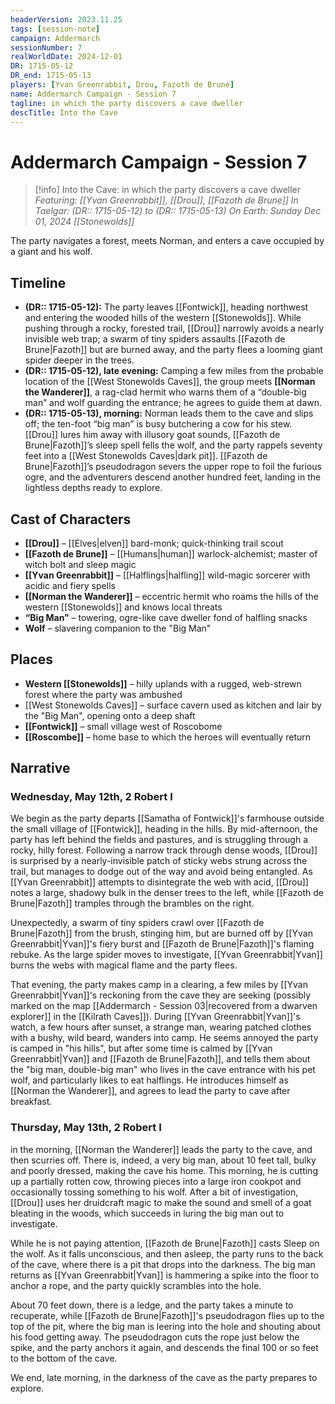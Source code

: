 ```yaml
---
headerVersion: 2023.11.25
tags: [session-note]
campaign: Addermarch
sessionNumber: 7
realWorldDate: 2024-12-01
DR: 1715-05-12
DR_end: 1715-05-13
players: [Yvan Greenrabbit, Drou, Fazoth de Brune]
name: Addermarch Campaign - Session 7
tagline: in which the party discovers a cave dweller
descTitle: Into the Cave
---
```

# Addermarch Campaign - Session 7

>[!info] Into the Cave: in which the party discovers a cave dweller
> *Featuring: [[Yvan Greenrabbit]], [[Drou]], [[Fazoth de Brune]]*
> *In Taelgar: (DR:: 1715-05-12) to (DR:: 1715-05-13)*
> *On Earth: Sunday Dec 01, 2024*
> *[[Stonewolds]]*

The party navigates a forest, meets Norman, and enters a cave occupied by a giant and his wolf.

## Timeline

- **(DR:: 1715-05-12):** The party leaves [[Fontwick]], heading northwest and entering the wooded hills of the western [[Stonewolds]]. While pushing through a rocky, forested trail, [[Drou]] narrowly avoids a nearly invisible web trap; a swarm of tiny spiders assaults [[Fazoth de Brune|Fazoth]] but are burned away, and the party flees a looming giant spider deeper in the trees.
- **(DR:: 1715-05-12), late evening:** Camping a few miles from the probable location of the [[West Stonewolds Caves]], the group meets **[[Norman the Wanderer]]**, a rag-clad hermit who warns them of a “double-big man” and wolf guarding the entrance; he agrees to guide them at dawn.
- **(DR:: 1715-05-13), morning:** Norman leads them to the cave and slips off; the ten-foot “big man” is busy butchering a cow for his stew. [[Drou]] lures him away with illusory goat sounds, [[Fazoth de Brune|Fazoth]]’s sleep spell fells the wolf, and the party rappels seventy feet into a [[West Stonewolds Caves|dark pit]]. [[Fazoth de Brune|Fazoth]]’s pseudodragon severs the upper rope to foil the furious ogre, and the adventurers descend another hundred feet, landing in the lightless depths ready to explore.

## Cast of Characters

- **[[Drou]]** – [[Elves|elven]] bard-monk; quick-thinking trail scout
- **[[Fazoth de Brune]]** – [[Humans|human]] warlock-alchemist; master of witch bolt and sleep magic
- **[[Yvan Greenrabbit]]** – [[Halflings|halfling]] wild-magic sorcerer with acidic and fiery spells
- **[[Norman the Wanderer]]** – eccentric hermit who roams the hills of the western [[Stonewolds]] and knows local threats
- **“Big Man”** – towering, ogre-like cave dweller fond of halfling snacks
- **Wolf** – slavering companion to the "Big Man"

## Places

- **Western [[Stonewolds]]** – hilly uplands with a rugged, web-strewn forest where the party was ambushed
- [[West Stonewolds Caves]]  – surface cavern used as kitchen and lair by the "Big Man", opening onto a deep shaft
- **[[Fontwick]]** – small village west of Roscobome
- **[[Roscombe]]** – home base to which the heroes will eventually return

## Narrative
### Wednesday, May 12th, 2 Robert I
We begin as the party departs [[Samatha of Fontwick]]'s farmhouse outside the small village of [[Fontwick]], heading in the hills. By mid-afternoon, the party has left behind the fields and pastures, and is struggling through a rocky, hilly forest. Following a narrow track through dense woods, [[Drou]] is surprised by a nearly-invisible patch of sticky webs strung across the trail, but manages to dodge out of the way and avoid being entangled. As [[Yvan Greenrabbit]] attempts to disintegrate the web with acid, [[Drou]] notes a large, shadowy bulk in the denser trees to the left, while [[Fazoth de Brune|Fazoth]] tramples through the brambles on the right. 

Unexpectedly, a swarm of tiny spiders crawl over [[Fazoth de Brune|Fazoth]] from the brush, stinging him, but are burned off by [[Yvan Greenrabbit|Yvan]]'s fiery burst and [[Fazoth de Brune|Fazoth]]'s flaming rebuke. As the large spider moves to investigate, [[Yvan Greenrabbit|Yvan]] burns the webs with magical flame and the party flees. 

That evening, the party makes camp in a clearing, a few miles by [[Yvan Greenrabbit|Yvan]]'s reckoning from the cave they are seeking (possibly marked on the map [[Addermarch - Session 03|recovered from a dwarven explorer]] in the [[Kilrath Caves]]). During [[Yvan Greenrabbit|Yvan]]'s watch, a few hours after sunset, a strange man, wearing patched clothes with a bushy, wild beard, wanders into camp. He seems annoyed the party is camped in "his hills", but after some time is calmed by [[Yvan Greenrabbit|Yvan]] and [[Fazoth de Brune|Fazoth]], and tells them about the "big man, double-big man" who lives in the cave entrance with his pet wolf, and particularly likes to eat halflings. He introduces himself as [[Norman the Wanderer]], and agrees to lead the party to cave after breakfast.

### Thursday, May 13th, 2 Robert I
in the morning, [[Norman the Wanderer]] leads the party to the cave, and then scurries off. There is, indeed, a very big man, about 10 feet tall, bulky and poorly dressed, making the cave his home. This morning, he is cutting up a partially rotten cow, throwing pieces into a large iron cookpot and occasionally tossing something to his wolf. After a bit of investigation, [[Drou]] uses her druidcraft magic to make the sound and smell of a goat bleating in the woods, which succeeds in luring the big man out to investigate. 

While he is not paying attention, [[Fazoth de Brune|Fazoth]] casts Sleep on the wolf. As it falls unconscious, and then asleep, the party runs to the back of the cave, where there is a pit that drops into the darkness. The big man returns as [[Yvan Greenrabbit|Yvan]] is hammering a spike into the floor to anchor a rope, and the party quickly scrambles into the hole. 

About 70 feet down, there is a ledge, and the party takes a minute to recuperate, while [[Fazoth de Brune|Fazoth]]'s pseudodragon flies up to the top of the pit, where the big man is leering into the hole and shouting about his food getting away. The pseudodragon cuts the rope just below the spike, and the party anchors it again, and descends the final 100 or so feet to the bottom of the cave. 

We end, late morning, in the darkness of the cave as the party prepares to explore.